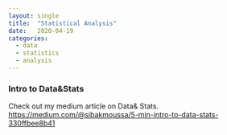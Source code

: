 ```yaml
---
layout: single
title:  "Statistical Analysis"
date:   2020-04-19
categories: 
  - data
  - statistics
  - analysis
---
```



### Intro to Data&Stats
Check out my medium article on Data& Stats. 
https://medium.com/@sibakmoussa/5-min-intro-to-data-stats-330ffbee8b41
